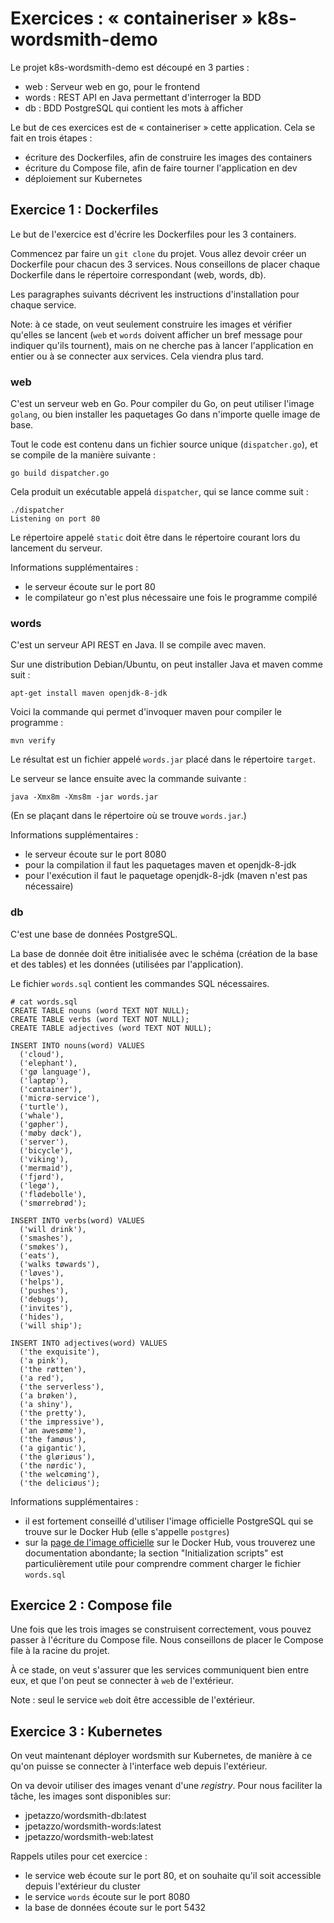 # Exercices : « containeriser » k8s-wordsmith-demo

Le projet k8s-wordsmith-demo est découpé en 3 parties :

- web : Serveur web en go, pour le frontend
- words : REST API en Java permettant d'interroger la BDD
- db : BDD PostgreSQL qui contient les mots à afficher

Le but de ces exercices est de « containeriser » cette application.
Cela se fait en trois étapes :

- écriture des Dockerfiles, afin de construire les images des containers
- écriture du Compose file, afin de faire tourner l'application en dev
- déploiement sur Kubernetes


## Exercice 1 : Dockerfiles

Le but de l'exercice est d'écrire les Dockerfiles pour les 3 containers.

Commencez par faire un `git clone` du projet. Vous allez devoir
créer un Dockerfile pour chacun des 3 services. Nous conseillons
de placer chaque Dockerfile dans le répertoire correspondant
(web, words, db).

Les paragraphes suivants décrivent les instructions d'installation
pour chaque service.

Note: à ce stade, on veut seulement construire les images et vérifier
qu'elles se lancent (`web` et `words` doivent afficher un bref message
pour indiquer qu'ils tournent), mais on ne cherche pas à lancer
l'application en entier ou à se connecter aux services.
Cela viendra plus tard.


### web

C'est un serveur web en Go. Pour compiler du Go, on peut utiliser
l'image `golang`, ou bien installer les paquetages Go dans
n'importe quelle image de base.

Tout le code est contenu dans un fichier
source unique (`dispatcher.go`), et se compile de la manière suivante :

```
go build dispatcher.go
```

Cela produit un exécutable appelá `dispatcher`, qui se lance comme suit :

```
./dispatcher
Listening on port 80
```

Le répertoire appelé `static` doit être dans le répertoire courant
lors du lancement du serveur.

Informations supplémentaires :

- le serveur écoute sur le port 80
- le compilateur go n'est plus nécessaire une fois le programme compilé


### words

C'est un serveur API REST en Java. Il se compile avec maven.

Sur une distribution Debian/Ubuntu, on peut installer Java et maven comme suit :

```
apt-get install maven openjdk-8-jdk
```

Voici la commande qui permet d'invoquer maven pour compiler le programme :

```
mvn verify
```

Le résultat est un fichier appelé `words.jar` placé dans le répertoire `target`.

Le serveur se lance ensuite avec la commande suivante :
```
java -Xmx8m -Xms8m -jar words.jar
```

(En se plaçant dans le répertoire où se trouve `words.jar`.)

Informations supplémentaires :

- le serveur écoute sur le port 8080
- pour la compilation il faut les paquetages maven et openjdk-8-jdk
- pour l'exécution il faut le paquetage openjdk-8-jdk (maven n'est pas nécessaire)


### db

C'est une base de données PostgreSQL.

La base de donnée doit être initialisée avec le schéma (création de
la base et des tables) et les données (utilisées par l'application).

Le fichier `words.sql` contient les commandes SQL nécessaires.

```
# cat words.sql
CREATE TABLE nouns (word TEXT NOT NULL);
CREATE TABLE verbs (word TEXT NOT NULL);
CREATE TABLE adjectives (word TEXT NOT NULL);

INSERT INTO nouns(word) VALUES
  ('cloud'),
  ('elephant'),
  ('gø language'),
  ('laptøp'),
  ('cøntainer'),
  ('micrø-service'),
  ('turtle'),
  ('whale'),
  ('gøpher'),
  ('møby døck'),
  ('server'),
  ('bicycle'),
  ('viking'),
  ('mermaid'),
  ('fjørd'),
  ('legø'),
  ('flødebolle'),
  ('smørrebrød');

INSERT INTO verbs(word) VALUES
  ('will drink'),
  ('smashes'),
  ('smøkes'),
  ('eats'),
  ('walks tøwards'),
  ('løves'),
  ('helps'),
  ('pushes'),
  ('debugs'),
  ('invites'),
  ('hides'),
  ('will ship');

INSERT INTO adjectives(word) VALUES
  ('the exquisite'),
  ('a pink'),
  ('the røtten'),
  ('a red'),
  ('the serverless'),
  ('a brøken'),
  ('a shiny'),
  ('the pretty'),
  ('the impressive'),
  ('an awesøme'),
  ('the famøus'),
  ('a gigantic'),
  ('the gløriøus'),
  ('the nørdic'),
  ('the welcøming'),
  ('the deliciøus');
```

Informations supplémentaires :

- il est fortement conseillé d'utiliser l'image officielle PostgreSQL qui se trouve sur le Docker Hub (elle s'appelle `postgres`)
- sur la [page de l'image officielle](https://hub.docker.com/_/postgres) sur le Docker Hub, vous trouverez une documentation abondante; la section "Initialization scripts" est particulièrement utile pour comprendre comment charger le fichier `words.sql`


## Exercice 2 : Compose file

Une fois que les trois images se construisent correctement, vous pouvez
passer à l'écriture du Compose file. Nous conseillons de placer le Compose
file à la racine du projet.

À ce stade, on veut s'assurer que les services communiquent bien
entre eux, et que l'on peut se connecter à `web` de l'extérieur.

Note : seul le service `web` doit être accessible de l'extérieur.


## Exercice 3 : Kubernetes

On veut maintenant déployer wordsmith sur Kubernetes, de manière à ce qu'on puisse se connecter à l'interface web depuis l'extérieur.

On va devoir utiliser des images venant d'une *registry*. Pour nous faciliter la tâche, les images sont disponibles sur:

- jpetazzo/wordsmith-db:latest
- jpetazzo/wordsmith-words:latest
- jpetazzo/wordsmith-web:latest

Rappels utiles pour cet exercice :

- le service web écoute sur le port 80, et on souhaite qu'il soit accessible depuis l'extérieur du cluster
- le service `words` écoute sur le port 8080
- la base de données écoute sur le port 5432
